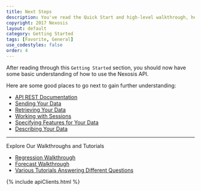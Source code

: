 ```yaml
---
title: Next Steps
description: You've read the Quick Start and high-level walkthrough, here are some ideas of what to try next!
copyright: 2017 Nexosis 
layout: default
category: Getting Started
tags: [Favorite, General]
use_codestyles: false
order: 4
---
```


After reading through this `Getting Started` section, you should now have some basic understanding of how to use the Nexosis API.

Here are some good places to go next to gain further understanding:
* [API REST Documentation](https://developers.nexosis.com/docs/services/98847a3fbbe64f73aa959d3cededb3af/operations/5919ef80a730020dd851f233)
* [Sending Your Data](sendingdata)
* [Retrieving Your Data](retrievingdata)
* [Working with Sessions](session)
* [Specifying Features for Your Data](specifyingfeatures)
* [Describing Your Data](columnmetadata)

-----

Explore Our Walkthroughs and Tutorials
* [Regression Walkthrough](regression)
* [Forecast Walkthrough](forecast)
* [Various Tutorials Answering Different Questions](/tutorials)

{% include apiClients.html %}